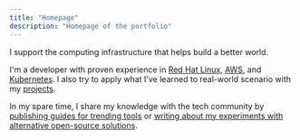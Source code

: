 ```yaml
---
title: "Homepage"
description: "Homepage of the portfolio"
---
```

I support the computing infrastructure that helps build a better world.

I'm a developer with proven experience in [Red Hat Linux](https://rhtapps.redhat.com/verify?certId=240-145-797), [AWS](https://cp.certmetrics.com/amazon/en/public/verify/credential/1351875bbfdd4c8ca378eb07d96644b0), and [Kubernetes](https://www.credly.com/badges/55d18804-07f2-43a2-9b98-ddf3e19053c5/public_url). I also try to apply what I've learned to real-world scenario with my [projects](https://patimapoochai.github.io/projects/).

In my spare time, I share my knowledge with the tech community by [publishing guides for trending tools](https://patimapoochai.github.io/posts/nixos-sudoers/) or [writing about my experiments with alternative open-source solutions](https://patimapoochai.github.io/projects/self-hosted-iam/).
